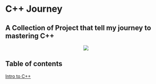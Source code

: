 # C++ Journey
## A Collection of Project that tell my journey to mastering C++

<p align="center">
<img src="https://img.shields.io/badge/Last%20Updated%20On-07%2F25%2F18-brightgreen.svg" />

## Table of contents
[Intro to C++](https://github.com/CircuitAppStudios/CPP-Journey/tree/master/Project%20One)
